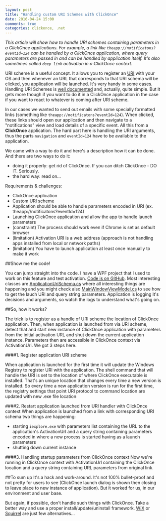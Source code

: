 ```yaml
---
layout: post
title: "Handling custom URI Schemes with ClickOnce"
date: 2016-04-24 15:00
comments: true
categories: clickonce, .net
---
```


*This article will show how to handle URI schemes containing parameters in a ClickOnce applications. For example, a link like `theapp://notificatons?eventId=124` can be handled by a ClickOnce application, where query parameters are passed in and can be handled by application itself. It's also sometimes called `deep link` activation in a ClickOnce context.*

URI scheme is a useful concept. It allows you to register an [URI](https://en.wikipedia.org/wiki/Uniform_Resource_Identifier) with your OS and then whenever an URL that corresponds to that URI schema will be clicked, you application will be launched. It's very handy in some cases. Handling URI Schemes is [well documented](https://msdn.microsoft.com/en-us/library/aa767914.aspx) and, actually, quite simple. But it gets more though if you want to do it in a ClickOnce application in the case if you want to react to whatever is coming after URI scheme.

In our cases we wanted to send out emails with some specially formatted links (something like `theapp://notificatons?eventId=124`). When clicked, these links should open our application and then navigate to a "notifications" view and load details of a specific event. All this from a **ClickOnce** application. The hard part here is handling the URI arguments, thus the parts `navigation` and `eventId=124` have to be available to the application.

We came with a way to do it and here's a description how it can be done. And there are two ways to do it: 
 - doing it properly: get rid of ClickOnce. If you can ditch ClickOnce - DO IT. Seriously. 
 - the hard way: read on...
 
Requirements & challenges:
 - ClickOnce application
 - Custom URI scheme
 - Application should be able to handle parameters encoded in URI (ex. theapp://notificatons?eventId=124)
 - Launching ClickOnce application and allow the app to handle launch parameters
 - (constraint) The process should work even if Chrome is set as default browser 
 - (limitation) Activation URI is a web address (approach is not handling apps installed from local or network paths)
 - (limitation) You have to launch application at least once manually to make it work 

##Show me the code!

You can jump straight into the code. I have a WPF project that I used to work on this feature and test activation. [Code is on GitHub](https://github.com/vcaraulean/ClickOnceCustomUriScheme). Most interesting classes are [ApplicationUriSchema.cs](https://github.com/vcaraulean/ClickOnceCustomUriScheme/blob/master/ClickOnceCustomUriScheme/ApplicationUri/ApplicationUriSchema.cs) where all interesting things are happening and you might check also [MainWindowViewModel.cs](https://github.com/vcaraulean/ClickOnceCustomUriScheme/blob/master/ClickOnceCustomUriScheme/MainWindowViewModel.cs) to see how to get the lauch URI and query string parameters. Application is logging it's decisions and arguments, so watch the logs to understand what's going on.

##So, how it works?

The trick is to register as a handle of URI scheme the location of ClickOnce application. Then, when application is launched from via URI scheme, detect that and start new instance of ClickOnce application with parameters from the initial activation URL and shut down the current application instance. Parameters then are accessible in ClickOnce context via ActivationUri. We got 3 steps here.

####1. Register application URI scheme

When application is launched for the first time it will update the Windows Registry to register URI with the application. The shell command that will handle the URI is set to the location of where ClickOnce executable is installed. That's an unique location that changes every time a new version is installed. So every time a new application version is run for the first time, the registry settings that point URI protocol to command location are updated with new .exe file location

####2. Restart application launched from URI handler with ClickOnce context
When application is launched from a link with corresponding URI schema two things are happening:

  - starting `iexplore.exe` with parameters list containing the URL to the application's ActivationUrl and a query string containing parameters encoded in where a new process is started having as a launch parameters  
  - shutting down current instance
  
####3. Handling startup parameters from ClickOnce context
Now we're running in ClickOnce context with ActivationUrl containing the ClickOnce location and a query string containing URL parameters from original link.

##To sum up
It's a hack and work-around. It's not 100% bullet-proof and not pretty for users to see (ClickOnce launch dialog is shown then closing to leave place to new instance of application). But it worked for us, in our environment and user base.

But again, if possible, don't handle such things with ClickOnce. Take a better way and use a proper install/update/uninstall framework. [WiX](http://wixtoolset.org/) or [Squirrel](https://github.com/Squirrel/Squirrel.Windows) are just few alternatives...